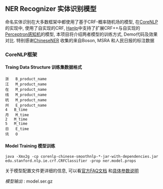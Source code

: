 ## NER Recognizer 实体识别模型
命名实体识别在大多数框架中都使用了基于CRF-概率随机场的模型, 
在[CoreNLP](https://stanfordnlp.github.io/CoreNLP/ner.html)的实现中, 使用了自实现的CRF, 
[Hanlp](https://github.com/hankcs/HanLP)中支持了扩展CRF++与自实现的
[Perceptron感知机](https://github.com/hankcs/HanLP/wiki/%E7%BB%93%E6%9E%84%E5%8C%96%E6%84%9F%E7%9F%A5%E6%9C%BA%E6%A0%87%E6%B3%A8%E6%A1%86%E6%9E%B6)的模型, 
本项目将介绍两者模型的训练方式, Demo代码及效果对比.
特别感谢[ChineseNER](https://github.com/buppt/ChineseNER) 收集的来自Boson, MSRA 和人民日报的标注数据 

### CoreNLP框架
#### Traing Data Structure 训练集数据格式
```text
浙	B_product_name
江	M_product_name
在	M_product_name
线	M_product_name
杭	M_product_name
州	E_product_name
4	B_time
月	M_time
2	M_time
5	M_time
日	E_time
讯	O
```

#### Model Training 模型训练
```angular2
java -Xmx2g -cp corenlp-chinese-smoothnlp-*-jar-with-dependencies.jar edu.stanford.nlp.ie.crf.CRFClassifier -prop ner.model.props
```
关于模型配置文件更详细的信息, 可以看[官方FAQ文档](https://nlp.stanford.edu/software/crf-faq.html#a)
和[具体参数说明](https://nlp.stanford.edu/nlp/javadoc/javanlp/edu/stanford/nlp/ie/NERFeatureFactory.html)

*模型输出* : model.ser.gz





